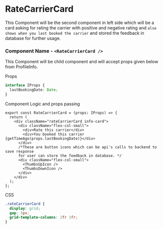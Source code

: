 # RateCarrierCard

This Component will be the second component in left side which will be a card asking for rating the carrier with positive and negative rating and `also shows when you last booked the carrier` and stored the feedback in database for further usage.

### Component Name - `<RateCarrierCard />`

This Component will be child component and will accept props given below from ProfileInfo.

Props

```ts
interface IProps {
  lastBookingDate: Date;
}
```

Component Logic and props passing

```tsx
export const RateCarrierCard = (props: IProps) => {
  return (
    <div className="rateCarrierCard info-card">
      <div className="flex-col-small">
        <div>Rate this carrier</div>
        <div>You booked this carrier {getTimeAgo(props.lastBookingDate)}</div>
      </div>
      /*These are button icons which can be api's calls to backend to save response
      for user can store the feedback in database. */
      <div className="flex-col-small">
        <ThumbsUpIcon />
        <ThumbsDownIcon />
      </div>
    </div>
  );
};
```

CSS

```css
.rateCarrierCard {
  display: grid;
  gap: 5px;
  grid-template-columns: 2fr 1fr;
}
```
